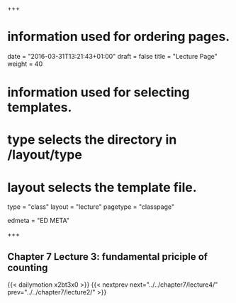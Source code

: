 +++
# information used for ordering pages.
date = "2016-03-31T13:21:43+01:00"
draft = false
title = "Lecture Page"
weight = 40

# information used for selecting templates.
# type selects the directory in /layout/type
# layout selects the template file.

type   = "class"
layout = "lecture"
pagetype = "classpage"





edmeta = "ED META"

+++
## Chapter 7 Lecture 3: fundamental priciple of counting
{{< dailymotion x2bt3x0 >}}
{{< nextprev next="../../chapter7/lecture4/"     prev="../../chapter7/lecture2/"  >}}

